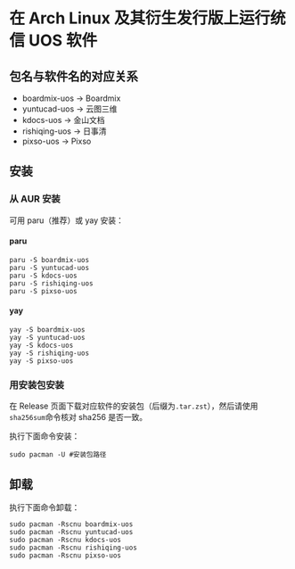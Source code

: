 # 在 Arch Linux 及其衍生发行版上运行统信 UOS 软件
## 包名与软件名的对应关系
- boardmix-uos -> Boardmix
- yuntucad-uos -> 云图三维
- kdocs-uos -> 金山文档
- rishiqing-uos -> 日事清
- pixso-uos -> Pixso
## 安装
### 从 AUR 安装
可用 paru（推荐）或 yay 安装：
#### paru
```
paru -S boardmix-uos
paru -S yuntucad-uos
paru -S kdocs-uos
paru -S rishiqing-uos
paru -S pixso-uos
```
#### yay
```
yay -S boardmix-uos
yay -S yuntucad-uos
yay -S kdocs-uos
yay -S rishiqing-uos
yay -S pixso-uos
```
### 用安装包安装
在 Release 页面下载对应软件的安装包（后缀为```.tar.zst```），然后请使用```sha256sum```命令核对 sha256 是否一致。

执行下面命令安装：
```
sudo pacman -U #安装包路径
```

## 卸载
执行下面命令卸载：
```
sudo pacman -Rscnu boardmix-uos
sudo pacman -Rscnu yuntucad-uos
sudo pacman -Rscnu kdocs-uos
sudo pacman -Rscnu rishiqing-uos
sudo pacman -Rscnu pixso-uos
```
